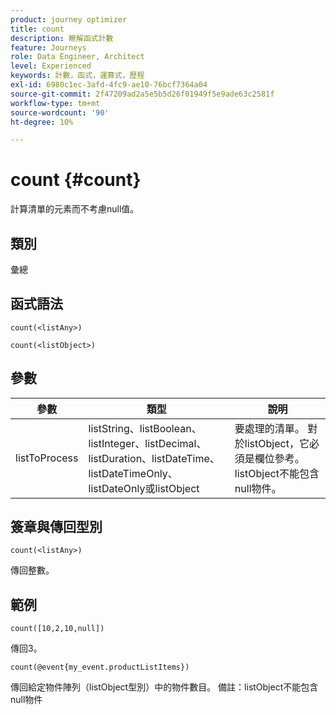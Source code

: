 ```yaml
---
product: journey optimizer
title: count
description: 瞭解函式計數
feature: Journeys
role: Data Engineer, Architect
level: Experienced
keywords: 計數，函式，運算式，歷程
exl-id: 6980c1ec-3afd-4fc9-ae10-76bcf7364a04
source-git-commit: 2f47209ad2a5e5b5d26f01949f5e9ade63c2581f
workflow-type: tm+mt
source-wordcount: '90'
ht-degree: 10%

---
```


# count {#count}

計算清單的元素而不考慮null值。

## 類別

彙總

## 函式語法

`count(<listAny>)`

`count(<listObject>)`

## 參數

| 參數 | 類型 | 說明 |
|-----------|------------------|------------------|
| listToProcess | listString、listBoolean、listInteger、listDecimal、listDuration、listDateTime、listDateTimeOnly、listDateOnly或listObject | 要處理的清單。 對於listObject，它必須是欄位參考。 listObject不能包含null物件。 |

## 簽章與傳回型別

`count(<listAny>)`

傳回整數。

## 範例

`count([10,2,10,null])`

傳回3。

`count(@event{my_event.productListItems})`

傳回給定物件陣列（listObject型別）中的物件數目。 備註：listObject不能包含null物件
